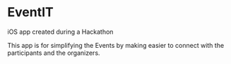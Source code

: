 # EventIT

iOS app created during a Hackathon

This app is for simplifying the Events by making easier to connect with the participants and the organizers.
